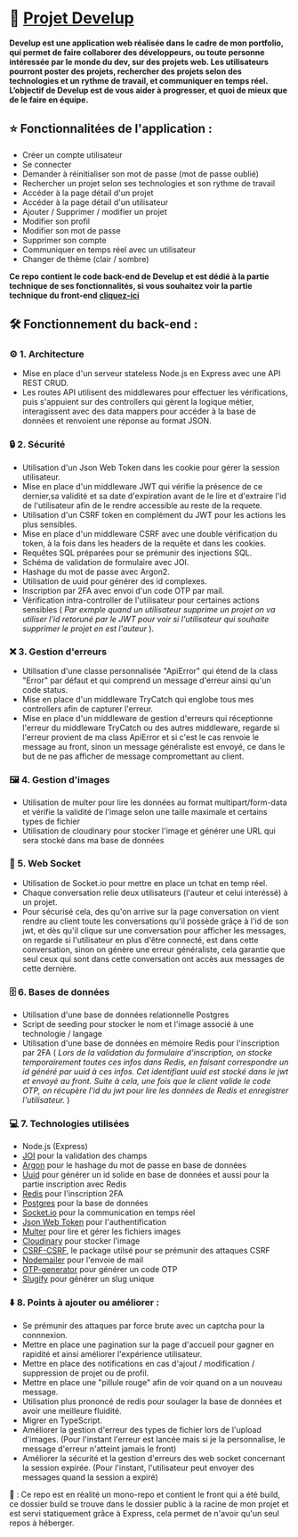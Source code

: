 # 🌟 [Projet Develup](https://develup.up.railway.app)

**Develup est une application web réalisée dans le cadre de mon portfolio, qui permet de faire collaborer des développeurs, ou toute personne intéressée par le monde du dev, sur des projets web. Les utilisateurs pourront poster des projets, rechercher des projets selon des technologies et un rythme de travail, et communiquer en temps réel. L’objectif de Develup est de vous aider à progresser, et quoi de mieux que de le faire en équipe.**

## ⭐ Fonctionnalitées de l'application :

- Créer un compte utilisateur
- Se connecter
- Demander à réinitialiser son mot de passe (mot de passe oublié)
- Rechercher un projet selon ses technologies et son rythme de travail
- Accéder à la page détail d'un projet
- Accéder à la page détail d'un utilisateur
- Ajouter / Supprimer / modifier un projet
- Modifier son profil
- Modifier son mot de passe
- Supprimer son compte
- Communiquer en temps réel avec un utilisateur
- Changer de thème (clair / sombre)


**Ce repo contient le code back-end de Develup et est dédié à la partie technique de ses fonctionnalités, si vous souhaitez voir la partie technique du front-end [cliquez-ici](https://github.com/PeterLeSouchu/Develup-front)**

## 🛠️ Fonctionnement du back-end :

### ⚙️ 1. Architecture

- Mise en place d'un serveur stateless Node.js en Express avec une API REST CRUD.
- Les routes API utilisent des middlewares pour effectuer les vérifications, puis s'appuient sur des controllers qui gèrent la logique métier, interagissent avec des data mappers pour accéder à la base de données et renvoient une réponse au format JSON.

### 🔒 2. Sécurité

- Utilisation d'un Json Web Token dans les cookie pour gérer la session utilisateur.
- Mise en place d'un middleware JWT qui vérifie la présence de ce dernier,sa validité et sa date d'expiration avant de le lire et d'extraire l'id de l'utilisateur afin de le rendre accessible au reste de la requete.
- Utilisation d'un CSRF token en complément du JWT pour les actions les plus sensibles.
- Mise en place d'un middleware CSRF avec une double vérification du token, à la fois dans les headers de la requête et dans les cookies.
- Requêtes SQL préparées pour se prémunir des injections SQL.
- Schéma de validation de formulaire avec JOI.
- Hashage du mot de passe avec Argon2.
- Utilisation de uuid pour générer des id complexes.
- Inscription par 2FA avec envoi d'un code OTP par mail.
- Vérification intra-controller de l'utilisateur pour certaines actions sensibles ( _Par exmple quand un utilisateur supprime un projet on va utiliser l'id retoruné par le JWT pour voir si l'utilisateur qui souhaite supprimer le projet en est l'auteur_ ).

### ❌ 3. Gestion d'erreurs

- Utilisation d'une classe personnalisée "ApiError" qui étend de la class "Error" par défaut et qui comprend un message d'erreur ainsi qu'un code status.
- Mise en place d'un middleware TryCatch qui englobe tous mes controllers afin de capturer l'erreur.
- Mise en place d'un middleware de gestion d'erreurs qui réceptionne l'erreur du middleware TryCatch ou des autres middleware, regarde si l'erreur provient de ma class ApiError et si c'est le cas renvoie le message au front, sinon un message généraliste est envoyé, ce dans le but de ne pas afficher de message compromettant au client.

### 🖼️ 4. Gestion d'images

- Utilisation de multer pour lire les données au format multipart/form-data et vérifie la validité de l'image selon une taille maximale et certains types de fichier
- Utilisation de cloudinary pour stocker l'image et générer une URL qui sera stocké dans ma base de données

### 💬 5. Web Socket

- Utilisation de Socket.io pour mettre en place un tchat en temp réel.
- Chaque conversation relie deux utilisateurs (l'auteur et celui interéssé) à un projet.
- Pour sécurisé cela, des qu'on arrive sur la page conversation on vient rendre au client toute les conversations qu'il possède grâçe à l'id de son jwt, et dès qu'il clique sur une conversation pour afficher les messages, on regarde si l'utilisateur en plus d'être connecté, est dans cette conversation, sinon on génère une erreur généraliste, cela garantie que seul ceux qui sont dans cette conversation ont accès aux messages de cette dernière.

### 🗄️ 6. Bases de données

- Utilisation d'une base de données relationnelle Postgres 
- Script de seeding pour stocker le nom et l'image associé à une technologie / langage
- Utilisation d'une base de données en mémoire Redis pour l'inscription par 2FA ( _Lors de la validation du formulaire d'inscription, on stocke temporairement toutes ces infos dans Redis, en faisant correspondre un id généré par uuid à ces infos. Cet identifiant uuid est stocké dans le jwt et envoyé au front. Suite à cela, une fois que le client valide le code OTP, on récupère l'id du jwt pour lire les données de Redis et enregistrer l'utilisateur._ )

### 💻 7. Technologies utilisées

- Node.js (Express)
- [JOI](https://www.npmjs.com/package/joi) pour la validation des champs
- [Argon](https://www.npmjs.com/package/argon2) pour le hashage du mot de passe en base de données
- [Uuid](https://www.npmjs.com/package/uuid) pour générer un id solide en base de données et aussi pour la partie inscription avec Redis
- [Redis](https://www.npmjs.com/package/ioredis) pour l'inscription 2FA
- [Postgres](https://www.npmjs.com/package/pg) pour la base de données
- [Socket.io](https://www.npmjs.com/package/socket.io) pour la communication en temps réel
- [Json Web Token](https://www.npmjs.com/package/jsonwebtoken) pour l'authentification
- [Multer](https://www.npmjs.com/package/multer) pour lire et gérer les fichiers images
- [Cloudinary](https://www.npmjs.com/package/cloudinary) pour stocker l'image
- [CSRF-CSRF](https://www.npmjs.com/package/csrf-csrf), le package utilsé pour se prémunir des attaques CSRF
- [Nodemailer](https://www.npmjs.com/package/nodemailer) pour l'envoie de mail
- [OTP-generator](https://www.npmjs.com/package/otp-generator) pour générer un code OTP
- [Slugify](https://www.npmjs.com/package/slugify) pour générer un slug unique

### ⬇️ 8. Points à ajouter ou améliorer :

- Se prémunir des attaques par force brute avec un captcha pour la connnexion.
- Mettre en place une pagination sur la page d'accueil pour gagner en rapidité et ainsi améliorer l'expérience utilisateur.
- Mettre en place des notifications en cas d'ajout / modification / suppression de projet ou de profil.
- Mettre en place une "pillule rouge" afin de voir quand on a un nouveau message.
- Utilisation plus prononcé de redis pour soulager la base de données et avoir une meilleure fluidité.
- Migrer en TypeScript.
- Améliorer la gestion d'erreur des types de fichier lors de l'upload d'images. (Pour l'instant l'erreur est lancée mais si je la personnalise, le message d'erreur n'atteint jamais le front)
- Améliorer la sécurité et la gestion d'erreurs des web socket concernant la session expirée. (Pour l'instant, l'utilisateur peut envoyer des messages quand la session a expiré)


🚨 : Ce repo est en réalité un mono-repo et contient le front qui a été build, ce dossier build se trouve dans le dossier public à la racine de mon projet et est servi statiquement grâce à Express, cela permet de n'avoir qu'un seul repos à héberger. 
